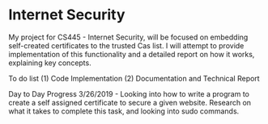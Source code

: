 # Internet Security
My project for CS445 - Internet Security, will be focused on embedding self-created certificates to the trusted Cas list. I will attempt to provide implementation of this functionality and a detailed report on how it works, explaining key concepts.

To do list 
(1) Code Implementation 
(2) Documentation and Technical Report

Day to Day Progress
3/26/2019 - Looking into how to write a program to create a self assigned certificate to secure a given website. 
Research on what it takes to complete this task, and looking into sudo commands. 
